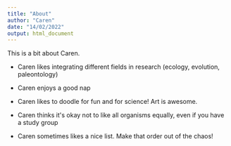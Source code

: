 ```yaml
---
title: "About"
author: "Caren"
date: "14/02/2022"
output: html_document
---
```


This is a bit about Caren.

* Caren likes integrating different fields in research (ecology, evolution, paleontology)

* Caren enjoys a good nap

* Caren likes to doodle for fun and for science! Art is awesome.

* Caren thinks it's okay not to like all organisms equally, even if you have a study group

* Caren sometimes likes a nice list. Make that order out of the chaos!
